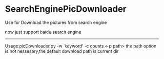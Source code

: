 SearchEnginePicDownloader
=========================

Use for Download the pictures from search engine

now just support baidu search engine


----
Usage:picDownloader.py -w 'keyword' -c counts <-p path>
the path option is not nessesary,the default download path
is current dir
